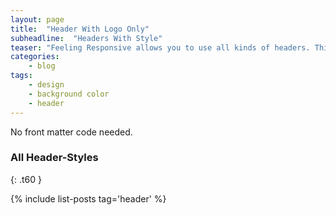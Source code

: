 ```yaml
---
layout: page
title:  "Header With Logo Only"
subheadline:  "Headers With Style"
teaser: "Feeling Responsive allows you to use all kinds of headers. This is the default mode. It shows a header just with your logo on the standard background."
categories:
    - blog
tags:
    - design
    - background color
    - header
---
```

No front matter code needed.
<!--more-->

### All Header-Styles 
{: .t60 }

{% include list-posts tag='header' %}